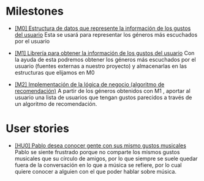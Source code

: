 # Milestones 

- [[M0] Estructura de datos que represente la información de los gustos del usuario](https://github.com/fjromeero/MusicalFriends/milestone/1)
  Esta se usará para representar los géneros más escuchados por el usuario


- [[M1] Librería para obtener la información de los gustos del usuario](https://github.com/fjromeero/MusicalFriends/milestone/2)
  Con la ayuda de esta podremos obtener los géneros más escuchados por el usuario (fuentes externas a nuestro proyecto) y almacenarlas en las estructuras que elijamos en   M0

- [[M2] Implementación de la lógica de negocio (algoritmo de recomendación)](https://github.com/fjromeero/MusicalFriends/milestone/3)
  A partir de los géneros obtenidos con M1 , aportar al usuario una lista de usuarios que tengan gustos parecidos a través de un algoritmo de recomendación.

# User stories

- [[HU0] Pablo desea conocer gente con sus mismo gustos musicales](https://github.com/fjromeero/MusicalFriends/issues/4)
  Pablo se siente frustrado porque no comparte los mismos gustos musicales que su círculo de amigos, por lo que siempre se suele quedar fuera de la conversación en lo  que a música se refiere, por lo cual quiere conocer a alguien con el que poder hablar sobre música.
